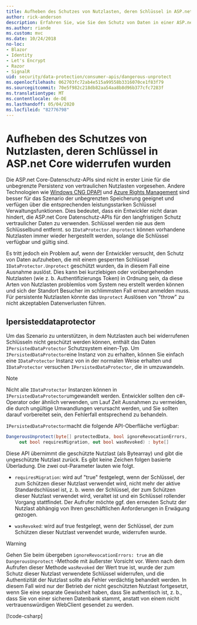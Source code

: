 ```yaml
---
title: Aufheben des Schutzes von Nutzlasten, deren Schlüssel in ASP.net Core widerrufen wurden
author: rick-anderson
description: Erfahren Sie, wie Sie den Schutz von Daten in einer ASP.net Core-App aufheben können, die mit Schlüsseln geschützt sind, die seit dem widerrufen wurden
ms.author: riande
ms.custom: mvc
ms.date: 10/24/2018
no-loc:
- Blazor
- Identity
- Let's Encrypt
- Razor
- SignalR
uid: security/data-protection/consumer-apis/dangerous-unprotect
ms.openlocfilehash: 062703fc72ab4e515a99558b3316070ce1f83f79
ms.sourcegitcommit: 70e5f982c218db82aa54aa8b8d96b377cfc7283f
ms.translationtype: MT
ms.contentlocale: de-DE
ms.lasthandoff: 05/04/2020
ms.locfileid: "82776798"
---
```

# <a name="unprotect-payloads-whose-keys-have-been-revoked-in-aspnet-core"></a>Aufheben des Schutzes von Nutzlasten, deren Schlüssel in ASP.net Core widerrufen wurden

<a name="data-protection-consumer-apis-dangerous-unprotect"></a>

Die ASP.net Core-Datenschutz-APIs sind nicht in erster Linie für die unbegrenzte Persistenz von vertraulichen Nutzlasten vorgesehen. Andere Technologien wie [Windows CNG DPAPI](https://msdn.microsoft.com/library/windows/desktop/hh706794%28v=vs.85%29.aspx) und [Azure Rights Management](/rights-management/) sind besser für das Szenario der unbegrenzten Speicherung geeignet und verfügen über die entsprechenden leistungsstarken Schlüssel Verwaltungsfunktionen. Dies bedeutet, dass ein Entwickler nicht daran hindert, die ASP.net Core Datenschutz-APIs für den langfristigen Schutz vertraulicher Daten zu verwenden. Schlüssel werden nie aus dem Schlüsselbund entfernt. so `IDataProtector.Unprotect` können vorhandene Nutzlasten immer wieder hergestellt werden, solange die Schlüssel verfügbar und gültig sind.

Es tritt jedoch ein Problem auf, wenn der Entwickler versucht, den Schutz von Daten aufzuheben, die mit einem gesperrten Schlüssel `IDataProtector.Unprotect` geschützt wurden, da in diesem Fall eine Ausnahme auslöst. Dies kann bei kurzlebigen oder vorübergehenden Nutzlasten (wie z. b. Authentifizierungs Token) in Ordnung sein, da diese Arten von Nutzlasten problemlos vom System neu erstellt werden können und sich der Standort Besucher im schlimmsten Fall erneut anmelden muss. Für persistente Nutzlasten könnte das `Unprotect` Auslösen von "throw" zu nicht akzeptablen Datenverlusten führen.

## <a name="ipersisteddataprotector"></a>Ipersisteddataprotector

Um das Szenario zu unterstützen, in dem Nutzlasten auch bei widerrufenen Schlüsseln nicht geschützt werden können, enthält das Daten `IPersistedDataProtector` Schutzsystem einen-Typ. Um `IPersistedDataProtector`eine Instanz von zu erhalten, können Sie einfach eine `IDataProtector` Instanz von in der normalen Weise erhalten und `IDataProtector` versuchen `IPersistedDataProtector`, die in umzuwandeln.

> [!NOTE]
> Nicht alle `IDataProtector` Instanzen können in `IPersistedDataProtector`umgewandelt werden. Entwickler sollten den c#-Operator oder ähnlich verwenden, um Lauf Zeit Ausnahmen zu vermeiden, die durch ungültige Umwandlungen verursacht werden, und Sie sollten darauf vorbereitet sein, den Fehlerfall entsprechend zu behandeln.

`IPersistedDataProtector`macht die folgende API-Oberfläche verfügbar:

```csharp
DangerousUnprotect(byte[] protectedData, bool ignoreRevocationErrors,
     out bool requiresMigration, out bool wasRevoked) : byte[]
```

Diese API übernimmt die geschützte Nutzlast (als Bytearray) und gibt die ungeschützte Nutzlast zurück. Es gibt keine Zeichen folgen basierte Überladung. Die zwei out-Parameter lauten wie folgt.

* `requiresMigration`: wird auf "true" festgelegt, wenn der Schlüssel, der zum Schützen dieser Nutzlast verwendet wird, nicht mehr der aktive Standardschlüssel ist, z. b. wenn der Schlüssel, der zum Schützen dieser Nutzlast verwendet wird, veraltet ist und ein Schlüssel rollender Vorgang stattfindet. Der Aufrufer möchte ggf. den erneuten Schutz der Nutzlast abhängig von Ihren geschäftlichen Anforderungen in Erwägung gezogen.

* `wasRevoked`: wird auf true festgelegt, wenn der Schlüssel, der zum Schützen dieser Nutzlast verwendet wurde, widerrufen wurde.

>[!WARNING]
> Gehen Sie beim übergeben `ignoreRevocationErrors: true` an die `DangerousUnprotect` -Methode mit äußerster Vorsicht vor. Wenn nach dem Aufrufen dieser Methode `wasRevoked` der Wert true ist, wurde der zum Schutz dieser Nutzlast verwendete Schlüssel widerrufen, und die Authentizität der Nutzlast sollte als Fehler verdächtig behandelt werden. In diesem Fall wird nur der Betrieb der nicht geschützten Nutzlast fortgesetzt, wenn Sie eine separate Gewissheit haben, dass Sie authentisch ist, z. b., dass Sie von einer sicheren Datenbank stammt, anstatt von einem nicht vertrauenswürdigen WebClient gesendet zu werden.

[!code-csharp[](dangerous-unprotect/samples/dangerous-unprotect.cs)]
